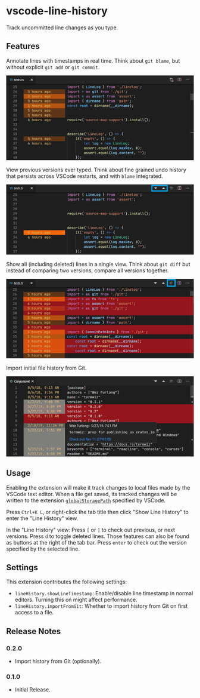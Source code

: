 # vscode-line-history

Track uncommitted line changes as you type.

## Features

Annotate lines with timestamps in real time. Think about `git blame`, but without explicit `git add` or `git commit`.

![Line Timestamp](https://github.com/quark-zju/vscode-line-history/raw/c5baec9d78243ed5269a013e748eec19cca1f7e2/images/line-timestamp.png)

View previous versions ever typed. Think about fine grained undo history that persists across VSCode restarts, and with `blame` integrated.

![Previous Version](https://github.com/quark-zju/vscode-line-history/raw/c5baec9d78243ed5269a013e748eec19cca1f7e2/images/previous-version.png)

Show all (including deleted) lines in a single view. Think about `git diff` but instead of comparing two versions, compare all versions together.

![All Lines](https://github.com/quark-zju/vscode-line-history/raw/c5baec9d78243ed5269a013e748eec19cca1f7e2/images/all-lines.png)

Import initial file history from Git.

![Git History](https://github.com/quark-zju/vscode-line-history/raw/c5baec9d78243ed5269a013e748eec19cca1f7e2/images/git-history.png)

## Usage

Enabling the extension will make it track changes to local files made by the VSCode text editor. When a file get saved, its tracked changes will be written to the extension [`globalStoragePath`](https://code.visualstudio.com/api/references/vscode-api#ExtensionContext) specified by VSCode.

Press `Ctrl+K L`, or right-click the tab title then click "Show Line History" to enter the "Line History" view.

In the "Line History" view: Press `[` or `]` to check out previous, or next versions. Press `d` to toggle deleted lines. Those features can also be found as buttons at the right of the tab bar. Press `enter` to check out the version specified by the selected line.

## Settings

This extension contributes the following settings:

* `lineHistory.showLineTimestamp`: Enable/disable line timestamp in normal editors. Turning this on might affect performance.
* `lineHistory.importFromGit`: Whether to import history from Git on first access to a file.

## Release Notes

### 0.2.0

- Import history from Git (optionally).

### 0.1.0

- Initial Release.
